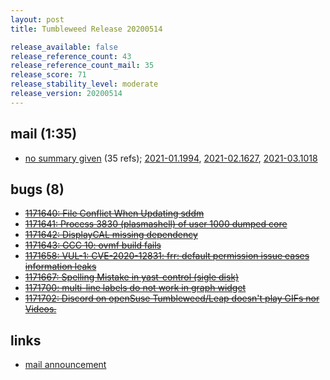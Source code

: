 ```yaml
---
layout: post
title: Tumbleweed Release 20200514

release_available: false
release_reference_count: 43
release_reference_count_mail: 35
release_score: 71
release_stability_level: moderate
release_version: 20200514
---
```


## mail (1:35)

- [no summary given](https://lists.opensuse.org/opensuse-factory/2020-05/msg00191.html) (35 refs); [2021-01.1994](https://github.com/boombatower/tumbleweed-review/issues/10), [2021-02.1627](https://github.com/boombatower/tumbleweed-review/issues/10), [2021-03.1018](https://github.com/boombatower/tumbleweed-review/issues/10)

## bugs (8)

<!--more-->

- ~~[1171640: File Conflict When Updating sddm](https://bugzilla.opensuse.org/show_bug.cgi?id=1171640)~~
- ~~[1171641: Process 3830 (plasmashell) of user 1000 dumped core](https://bugzilla.opensuse.org/show_bug.cgi?id=1171641)~~
- ~~[1171642: DisplayCAL missing dependency](https://bugzilla.opensuse.org/show_bug.cgi?id=1171642)~~
- ~~[1171643: GCC 10: ovmf build fails](https://bugzilla.opensuse.org/show_bug.cgi?id=1171643)~~
- ~~[1171658: VUL-1: CVE-2020-12831: frr: default permission issue eases information leaks](https://bugzilla.opensuse.org/show_bug.cgi?id=1171658)~~
- ~~[1171667: Spelling Mistake in yast-control (sigle disk)](https://bugzilla.opensuse.org/show_bug.cgi?id=1171667)~~
- ~~[1171700: multi-line labels do not work in graph widget](https://bugzilla.opensuse.org/show_bug.cgi?id=1171700)~~
- ~~[1171702: Discord on openSuse Tumbleweed/Leap doesn't play GIFs nor Videos.](https://bugzilla.opensuse.org/show_bug.cgi?id=1171702)~~



## links

- [mail announcement](https://github.com/boombatower/tumbleweed-review/issues/10)
